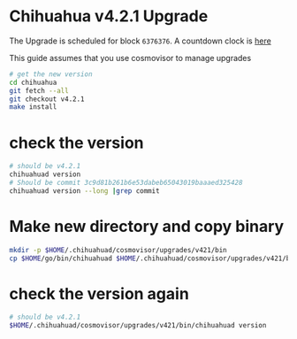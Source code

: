 # Chihuahua v4.2.1 Upgrade

The Upgrade is scheduled for block `6376376`. A countdown clock is [here](https://www.mintscan.io/chihuahua/blocks/6376376)

This guide assumes that you use cosmovisor to manage upgrades

```bash
# get the new version
cd chihuahua
git fetch --all
git checkout v4.2.1
make install
```

# check the version

```bash
# should be v4.2.1
chihuahuad version
# Should be commit 3c9d81b261b6e53dabeb65043019baaaed325428
chihuahuad version --long |grep commit
```

# Make new directory and copy binary

```bash
mkdir -p $HOME/.chihuahuad/cosmovisor/upgrades/v421/bin
cp $HOME/go/bin/chihuahuad $HOME/.chihuahuad/cosmovisor/upgrades/v421/bin
```

# check the version again

```bash
# should be v4.2.1
$HOME/.chihuahuad/cosmovisor/upgrades/v421/bin/chihuahuad version
```

